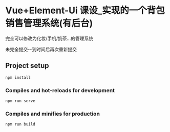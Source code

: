 # Vue+Element-Ui 课设_实现的一个背包销售管理系统(有后台)
完全可以修改为化妆/手机/奶茶...的管理系统

未完全提交--到时间后再次重新提交

## Project setup
```
npm install
```

### Compiles and hot-reloads for development
```
npm run serve
```

### Compiles and minifies for production
```
npm run build
```

